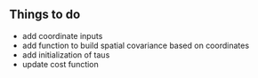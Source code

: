 ## Things to do


- add coordinate inputs
- add function to build spatial covariance based on coordinates
- add initialization of taus
- update cost function 